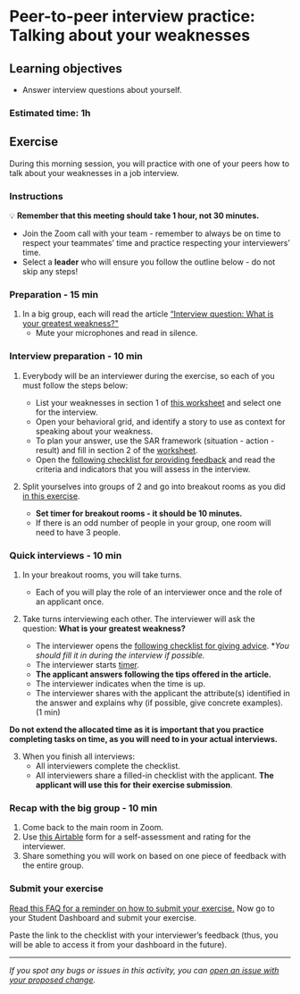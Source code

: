 # Peer-to-peer interview practice: Talking about your weaknesses

## Learning objectives

- Answer interview questions about yourself.

### Estimated time: 1h

## Exercise

During this morning session, you will practice with one of your peers how to talk about your weaknesses in a job interview.

### Instructions

💡 **Remember that this meeting should take 1 hour, not 30 minutes.**

- Join the Zoom call with your team - remember to always be on time to respect your teammates’ time and practice respecting your interviewers’ time.
- Select a **leader** who will ensure you follow the outline below - do not skip any steps!

### Preparation - 15 min

1. In a big group, each will read the article [“Interview question: What is your greatest weakness?"](https://www.thebalancecareers.com/what-is-your-greatest-weakness-2061288)
   - Mute your microphones and read in silence.

### Interview preparation - 10 min

1. Everybody will be an interviewer during the exercise, so each of you must follow the steps below:

   - List your weaknesses in section 1 of [this worksheet](https://docs.google.com/document/d/1l4NG9NC0SQsJ5oTJHqcX__z8VcW6N3GDJRuGaMMUqJA/edit#) and select one for the interview.
   - Open your behavioral grid, and identify a story to use as context for speaking about your weakness.
   - To plan your answer, use the SAR framework (situation - action - result) and fill in section 2 of the [worksheet](https://docs.google.com/document/d/1l4NG9NC0SQsJ5oTJHqcX__z8VcW6N3GDJRuGaMMUqJA/edit#).
   - Open the [following checklist for providing feedback](https://docs.google.com/document/d/1izK9QCKhAJTp_tMyZ94hGGdZsJnGPnUqgPSImR1Baf0/edit?usp=sharing) and read the criteria and indicators that you will assess in the interview.

2. Split yourselves into groups of 2 and go into breakout rooms as you did [in this exercise](https://github.com/matovu-farid/curriculum-professional-skills/blob/main/job-search/job-searching-morning-session-using-breakout-rooms-for-interview-practice.md#what-are-breakout-rooms).
   - **Set timer for breakout rooms - it should be 10 minutes.**
   - If there is an odd number of people in your group, one room will need to have 3 people.

### Quick interviews - 10 min

1. In your breakout rooms, you will take turns.

   - Each of you will play the role of an interviewer once and the role of an applicant once.

2. Take turns interviewing each other. The interviewer will ask the question: **What is your greatest weakness?**
   - The interviewer opens the [following checklist for giving advice](https://docs.google.com/document/d/1izK9QCKhAJTp_tMyZ94hGGdZsJnGPnUqgPSImR1Baf0/edit?usp=sharing). \*_You should fill it in during the interview if possible._
   - The interviewer starts [timer](https://vclock.com/timer/#countdown=00:03:00&date=2022-06-24T17:11:04&sound=xylophone&loop=1).
   - **The applicant answers following the tips offered in the article.**
   - The interviewer indicates when the time is up.
   - The interviewer shares with the applicant the attribute(s) identified in the answer and explains why (if possible, give concrete examples). (1 min)

**Do not extend the allocated time as it is important that you practice completing tasks on time, as you will need to in your actual interviews.**

3. When you finish all interviews:
   - All interviewers complete the checklist.
   - All interviewers share a filled-in checklist with the applicant. **The applicant will use this for their exercise submission**.

### Recap with the big group - 10 min

1. Come back to the main room in Zoom.
2. Use [this Airtable](https://airtable.com/shrclyLFtL6b5fMdT) form for a self-assessment and rating for the interviewer.
3. Share something you will work on based on one piece of feedback with the entire group.

### Submit your exercise

[Read this FAQ for a reminder on how to submit your exercise.](https://microverse.zendesk.com/hc/en-us/articles/360061344234)
Now go to your Student Dashboard and submit your exercise.

Paste the link to the checklist with your interviewer’s feedback (thus, you will be able to access it from your dashboard in the future).

---

_If you spot any bugs or issues in this activity, you can [open an issue with your proposed change](https://github.com/microverseinc/curriculum-transversal-skills/blob/main/git-github/articles/open_issue.md)._
